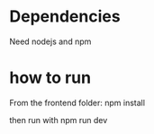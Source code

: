 # Dependencies

Need nodejs and npm

# how to run

From the frontend folder: npm install

then run with npm run dev
